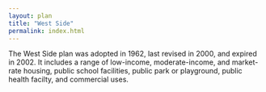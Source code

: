 ```yaml
---
layout: plan
title: "West Side"
permalink: index.html
---
```


The West Side plan was adopted in 1962, last revised in 2000, and expired in 2002. It includes a range of low-income, moderate-income, and market-rate housing, public school facilities, public park or playground, public health facilty, and commercial uses. 